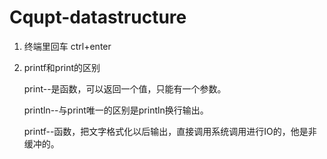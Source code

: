 # Cqupt-datastructure
1. 终端里回车
   ctrl+enter

2. printf和print的区别

   print--是函数，可以返回一个值，只能有一个参数。

   println--与print唯一的区别是println换行输出。

   printf--函数，把文字格式化以后输出，直接调用系统调用进行IO的，他是非缓冲的。

